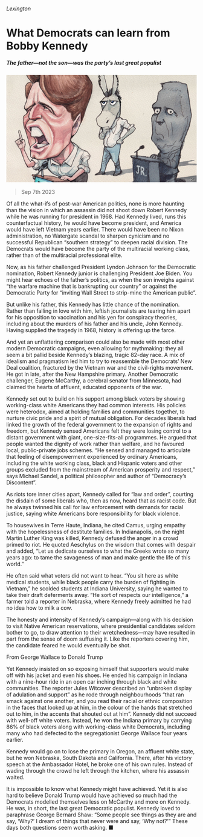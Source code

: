 ###### Lexington

# What Democrats can learn from Bobby Kennedy 

##### The father—not the son—was the party’s last great populist 

![image](images/20230909_USD002.jpg) 

> Sep 7th 2023 

Of all the what-ifs of post-war American politics, none is more haunting than the vision in which an assassin did not shoot down Robert Kennedy while he was running for president in 1968. Had Kennedy lived, runs this counterfactual history, he would have become president, and America would have left Vietnam years earlier. There would have been no Nixon administration, no Watergate scandal to sharpen cynicism and no successful Republican “southern strategy” to deepen racial division. The Democrats would have become the party of the multiracial working class, rather than of the multiracial professional elite. 

Now, as his father challenged President Lyndon Johnson for the Democratic nomination, Robert Kennedy junior is challenging President Joe Biden. You might hear echoes of the father’s politics, as when the son inveighs against “the warfare machine that is bankrupting our country” or against the Democratic Party for “inviting Wall Street to strip-mine the American public”.

But unlike his father, this Kennedy has little chance of the nomination. Rather than falling in love with him, leftish journalists are tearing him apart for his opposition to vaccination and his yen for conspiracy theories, including about the murders of his father and his uncle, John Kennedy. Having supplied the tragedy in 1968, history is offering up the farce.

And yet an unflattering comparison could also be made with most other modern Democratic campaigns, even allowing for mythmaking: they all seem a bit pallid beside Kennedy’s blazing, tragic 82-day race. A mix of idealism and pragmatism led him to try to reassemble the Democrats’ New Deal coalition, fractured by the Vietnam war and the civil-rights movement. He got in late, after the New Hampshire primary. Another Democratic challenger, Eugene McCarthy, a cerebral senator from Minnesota, had claimed the hearts of affluent, educated opponents of the war. 

Kennedy set out to build on his support among black voters by showing working-class white Americans they had common interests. His policies were heterodox, aimed at holding families and communities together, to nurture civic pride and a spirit of mutual obligation. For decades liberals had linked the growth of the federal government to the expansion of rights and freedom, but Kennedy sensed Americans felt they were losing control to a distant government with giant, one-size-fits-all programmes. He argued that people wanted the dignity of work rather than welfare, and he favoured local, public-private jobs schemes. “He sensed and managed to articulate that feeling of disempowerment experienced by ordinary Americans, including the white working class, black and Hispanic voters and other groups excluded from the mainstream of American prosperity and respect,” says Michael Sandel, a political philosopher and author of “Democracy’s Discontent”.

As riots tore inner cities apart, Kennedy called for “law and order”, courting the disdain of some liberals who, then as now, heard that as racist code. But he always twinned his call for law enforcement with demands for racial justice, saying white Americans bore responsibility for black violence.

To housewives in Terre Haute, Indiana, he cited Camus, urging empathy with the hopelessness of destitute families. In Indianapolis, on the night Martin Luther King was killed, Kennedy defused the anger in a crowd primed to riot. He quoted Aeschylus on the wisdom that comes with despair and added, “Let us dedicate ourselves to what the Greeks wrote so many years ago: to tame the savageness of man and make gentle the life of this world.”

He often said what voters did not want to hear. “You sit here as white medical students, while black people carry the burden of fighting in Vietnam,” he scolded students at Indiana University, saying he wanted to take their draft deferments away. “He sort of respects our intelligence,” a farmer told a reporter in Nebraska, where Kennedy freely admitted he had no idea how to milk a cow. 

The honesty and intensity of Kennedy’s campaign—along with his decision to visit Native American reservations, where presidential candidates seldom bother to go, to draw attention to their wretchedness—may have resulted in part from the sense of doom suffusing it. Like the reporters covering him, the candidate feared he would eventually be shot.

From George Wallace to Donald Trump

Yet Kennedy insisted on so exposing himself that supporters would make off with his jacket and even his shoes. He ended his campaign in Indiana with a nine-hour ride in an open car inching through black and white communities. The reporter Jules Witcover described an “unbroken display of adulation and support” as he rode through neighbourhoods “that ran smack against one another, and you read their racial or ethnic composition in the faces that looked up at him, in the colour of the hands that stretched out to him, in the accents that shouted out at him”. Kennedy did not succeed with well-off white voters. Instead, he won the Indiana primary by carrying 86% of black voters along with working-class white Democrats, including many who had defected to the segregationist George Wallace four years earlier. 

Kennedy would go on to lose the primary in Oregon, an affluent white state, but he won Nebraska, South Dakota and California. There, after his victory speech at the Ambassador Hotel, he broke one of his own rules. Instead of wading through the crowd he left through the kitchen, where his assassin waited.

It is impossible to know what Kennedy might have achieved. Yet it is also hard to believe Donald Trump would have achieved so much had the Democrats modelled themselves less on McCarthy and more on Kennedy. He was, in short, the last great Democratic populist. Kennedy loved to paraphrase George Bernard Shaw: “Some people see things as they are and say, ‘Why?’ I dream of things that never were and say, ‘Why not?’” These days both questions seem worth asking. ■






